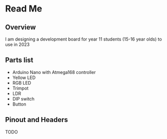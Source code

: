 # Read Me

## Overview
I am designing a development board for year 11 students (15-16 year olds) to use in 2023

## Parts list
- Arduino Nano with Atmega168 controller 
- Yellow LED
- RGB LED
- Trimpot
- LDR
- DIP switch
- Button

## Pinout and Headers
TODO
